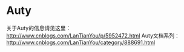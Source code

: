 # Auty
关于Auty的信息请见这里：http://www.cnblogs.com/LanTianYou/p/5952472.html
Auty文档系列：http://www.cnblogs.com/LanTianYou/category/888691.html
